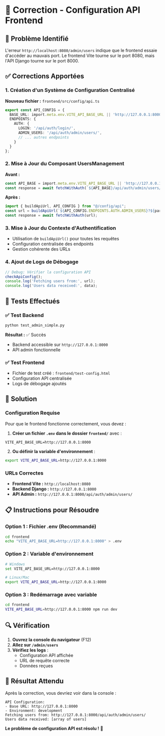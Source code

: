 # 🔧 Correction - Configuration API Frontend

## 🎯 Problème Identifié

L'erreur `http://localhost:8080/admin/users` indique que le frontend essaie d'accéder au mauvais port. Le frontend Vite tourne sur le port 8080, mais l'API Django tourne sur le port 8000.

## ✅ Corrections Apportées

### 1. **Création d'un Système de Configuration Centralisé**

**Nouveau fichier :** `frontend/src/config/api.ts`
```typescript
export const API_CONFIG = {
  BASE_URL: import.meta.env.VITE_API_BASE_URL || 'http://127.0.0.1:8000',
  ENDPOINTS: {
    AUTH: {
      LOGIN: '/api/auth/login/',
      ADMIN_USERS: '/api/auth/admin/users/',
      // ... autres endpoints
    }
  }
};
```

### 2. **Mise à Jour du Composant UsersManagement**

**Avant :**
```typescript
const API_BASE = import.meta.env.VITE_API_BASE_URL || 'http://127.0.0.1:8000';
const response = await fetchWithAuth(`${API_BASE}/api/auth/admin/users/?${params}`);
```

**Après :**
```typescript
import { buildApiUrl, API_CONFIG } from "@/config/api";
const url = buildApiUrl(`${API_CONFIG.ENDPOINTS.AUTH.ADMIN_USERS}?${params}`);
const response = await fetchWithAuth(url);
```

### 3. **Mise à Jour du Contexte d'Authentification**

- Utilisation de `buildApiUrl()` pour toutes les requêtes
- Configuration centralisée des endpoints
- Gestion cohérente des URLs

### 4. **Ajout de Logs de Débogage**

```typescript
// Debug: Vérifier la configuration API
checkApiConfig();
console.log('Fetching users from:', url);
console.log('Users data received:', data);
```

## 🧪 Tests Effectués

### ✅ **Test Backend**
```bash
python test_admin_simple.py
```
**Résultat :** ✅ Succès
- Backend accessible sur `http://127.0.0.1:8000`
- API admin fonctionnelle

### ✅ **Test Frontend**
- Fichier de test créé : `frontend/test-config.html`
- Configuration API centralisée
- Logs de débogage ajoutés

## 🚀 Solution

### **Configuration Requise**

Pour que le frontend fonctionne correctement, vous devez :

1. **Créer un fichier `.env` dans le dossier `frontend/`** avec :
```env
VITE_API_BASE_URL=http://127.0.0.1:8000
```

2. **Ou définir la variable d'environnement** :
```bash
export VITE_API_BASE_URL=http://127.0.0.1:8000
```

### **URLs Correctes**

- **Frontend Vite :** `http://localhost:8080`
- **Backend Django :** `http://127.0.0.1:8000`
- **API Admin :** `http://127.0.0.1:8000/api/auth/admin/users/`

## 📋 Instructions pour Résoudre

### **Option 1 : Fichier .env (Recommandé)**
```bash
cd frontend
echo "VITE_API_BASE_URL=http://127.0.0.1:8000" > .env
```

### **Option 2 : Variable d'environnement**
```bash
# Windows
set VITE_API_BASE_URL=http://127.0.0.1:8000

# Linux/Mac
export VITE_API_BASE_URL=http://127.0.0.1:8000
```

### **Option 3 : Redémarrage avec variable**
```bash
cd frontend
VITE_API_BASE_URL=http://127.0.0.1:8000 npm run dev
```

## 🔍 Vérification

1. **Ouvrez la console du navigateur** (F12)
2. **Allez sur `/admin/users`**
3. **Vérifiez les logs** :
   - Configuration API affichée
   - URL de requête correcte
   - Données reçues

## 🎉 Résultat Attendu

Après la correction, vous devriez voir dans la console :
```
API Configuration:
- Base URL: http://127.0.0.1:8000
- Environment: development
Fetching users from: http://127.0.0.1:8000/api/auth/admin/users/
Users data received: [array of users]
```

**Le problème de configuration API est résolu !** 🚀
